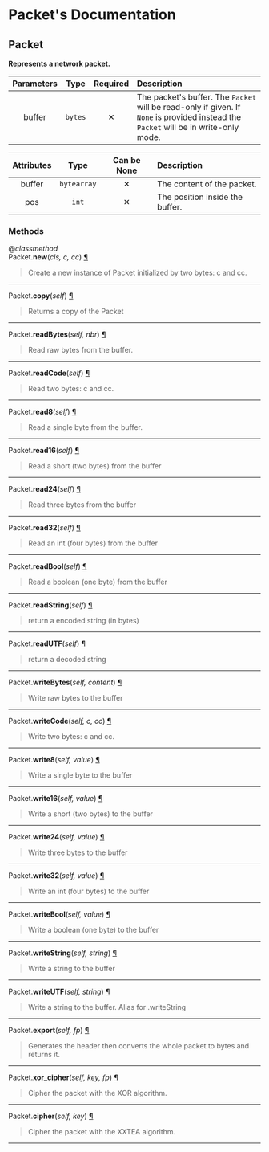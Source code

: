 # Packet's Documentation

## Packet
**Represents a network packet.**

| Parameters | Type | Required | Description |
| :-: | :-: | :-: | :-- |
| buffer | `bytes` | ✕ |  The packet's buffer. The ``Packet`` will be read-only if given. If ``None`` is provided instead the ``Packet`` will be in write-only mode. |

| Attributes | Type | Can be None | Description |
| :-: | :-: | :-: | :-- |
| buffer | `bytearray` | ✕ |  The content of the packet. |
| pos | `int` | ✕ |  The position inside the buffer. |


### Methods
@*classmethod*<br>
Packet.**new**(_cls, c, cc_) <a id="Packet.new" href="#Packet.new">¶</a>
>
>Create a new instance of Packet initialized by two bytes: c and cc.
---

Packet.**copy**(_self_) <a id="Packet.copy" href="#Packet.copy">¶</a>
>
>Returns a copy of the Packet
---

Packet.**readBytes**(_self, nbr_) <a id="Packet.readBytes" href="#Packet.readBytes">¶</a>
>
>Read raw bytes from the buffer.
---

Packet.**readCode**(_self_) <a id="Packet.readCode" href="#Packet.readCode">¶</a>
>
>Read two bytes: c and cc.
---

Packet.**read8**(_self_) <a id="Packet.read8" href="#Packet.read8">¶</a>
>
>Read a single byte from the buffer.
---

Packet.**read16**(_self_) <a id="Packet.read16" href="#Packet.read16">¶</a>
>
>Read a short (two bytes) from the buffer
---

Packet.**read24**(_self_) <a id="Packet.read24" href="#Packet.read24">¶</a>
>
>Read three bytes from the buffer
---

Packet.**read32**(_self_) <a id="Packet.read32" href="#Packet.read32">¶</a>
>
>Read an int (four bytes) from the buffer
---

Packet.**readBool**(_self_) <a id="Packet.readBool" href="#Packet.readBool">¶</a>
>
>Read a boolean (one byte) from the buffer
---

Packet.**readString**(_self_) <a id="Packet.readString" href="#Packet.readString">¶</a>
>
>return a encoded string (in bytes)
---

Packet.**readUTF**(_self_) <a id="Packet.readUTF" href="#Packet.readUTF">¶</a>
>
>return a decoded string
---

Packet.**writeBytes**(_self, content_) <a id="Packet.writeBytes" href="#Packet.writeBytes">¶</a>
>
>Write raw bytes to the buffer
---

Packet.**writeCode**(_self, c, cc_) <a id="Packet.writeCode" href="#Packet.writeCode">¶</a>
>
>Write two bytes: c and cc.
---

Packet.**write8**(_self, value_) <a id="Packet.write8" href="#Packet.write8">¶</a>
>
>Write a single byte to the buffer
---

Packet.**write16**(_self, value_) <a id="Packet.write16" href="#Packet.write16">¶</a>
>
>Write a short (two bytes) to the buffer
---

Packet.**write24**(_self, value_) <a id="Packet.write24" href="#Packet.write24">¶</a>
>
>Write three bytes to the buffer
---

Packet.**write32**(_self, value_) <a id="Packet.write32" href="#Packet.write32">¶</a>
>
>Write an int (four bytes) to the buffer
---

Packet.**writeBool**(_self, value_) <a id="Packet.writeBool" href="#Packet.writeBool">¶</a>
>
>Write a boolean (one byte) to the buffer
---

Packet.**writeString**(_self, string_) <a id="Packet.writeString" href="#Packet.writeString">¶</a>
>
>Write a string to the buffer
---

Packet.**writeUTF**(_self, string_) <a id="Packet.writeUTF" href="#Packet.writeUTF">¶</a>
>
>Write a string to the buffer. Alias for .writeString
---

Packet.**export**(_self, fp_) <a id="Packet.export" href="#Packet.export">¶</a>
>
>Generates the header then converts the whole packet to bytes and returns it.
---

Packet.**xor\_cipher**(_self, key, fp_) <a id="Packet.xor_cipher" href="#Packet.xor_cipher">¶</a>
>
>Cipher the packet with the XOR algorithm.
---

Packet.**cipher**(_self, key_) <a id="Packet.cipher" href="#Packet.cipher">¶</a>
>
>Cipher the packet with the XXTEA algorithm.
---

